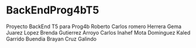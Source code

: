 # BackEndProg4bT5
Proyecto BackEnd T5 para Prog4b
Roberto Carlos romero Herrera
Gema Juarez Lopez
Brenda Gutierrez Arroyo
Carlos Inahef Mota Dominguez
Kaled Garrido Buendia 
Brayan Cruz Galindo
